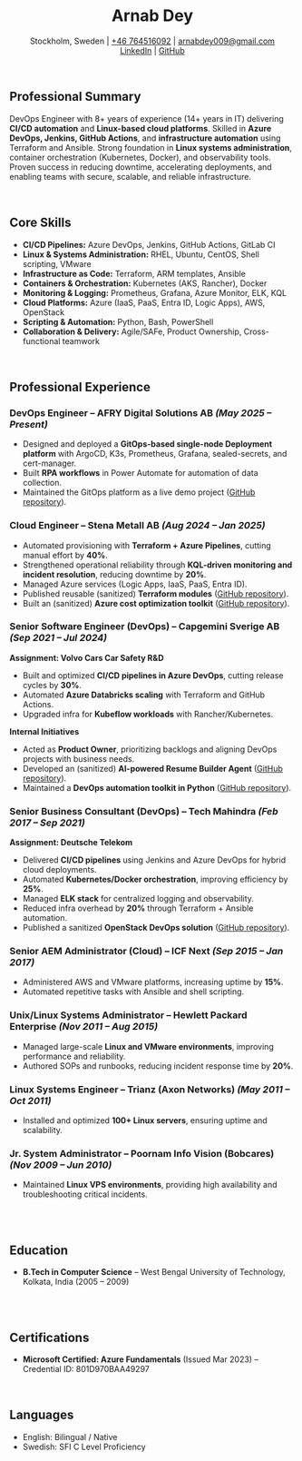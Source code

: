 <div align="center">
	<h1><b>Arnab Dey</b></h1>
	<p>
		Stockholm, Sweden | <a href="tel:+46764516092">+46 764516092</a> | <a href="mailto:arnabdey009@gmail.com">arnabdey009@gmail.com</a><br>
		<a href="https://www.linkedin.com/in/arnabdey73">LinkedIn</a> | <a href="https://github.com/arnabdey73">GitHub</a>
	</p>
</div>

<br>

## **Professional Summary**

DevOps Engineer with 8+ years of experience (14+ years in IT) delivering **CI/CD automation** and **Linux-based cloud platforms**. Skilled in **Azure DevOps, Jenkins, GitHub Actions**, and **infrastructure automation** using Terraform and Ansible. Strong foundation in **Linux systems administration**, container orchestration (Kubernetes, Docker), and observability tools. Proven success in reducing downtime, accelerating deployments, and enabling teams with secure, scalable, and reliable infrastructure.

<br>

## **Core Skills**

- **CI/CD Pipelines:** Azure DevOps, Jenkins, GitHub Actions, GitLab CI  
- **Linux & Systems Administration:** RHEL, Ubuntu, CentOS, Shell scripting, VMware  
- **Infrastructure as Code:** Terraform, ARM templates, Ansible  
- **Containers & Orchestration:** Kubernetes (AKS, Rancher), Docker  
- **Monitoring & Logging:** Prometheus, Grafana, Azure Monitor, ELK, KQL  
- **Cloud Platforms:** Azure (IaaS, PaaS, Entra ID, Logic Apps), AWS, OpenStack  
- **Scripting & Automation:** Python, Bash, PowerShell  
- **Collaboration & Delivery:** Agile/SAFe, Product Ownership, Cross-functional teamwork  

<br>

## **Professional Experience**

### **DevOps Engineer – AFRY Digital Solutions AB** *(May 2025 – Present)*  

- Designed and deployed a **GitOps-based single-node Deployment platform** with ArgoCD, K3s, Prometheus, Grafana, sealed-secrets, and cert-manager.  
- Built **RPA workflows** in Power Automate for automation of data collection.  
- Maintained the GitOps platform as a live demo project ([GitHub repository](https://github.com/arnabdey73/single-node-gitops)).



### **Cloud Engineer – Stena Metall AB** *(Aug 2024 – Jan 2025)*  

- Automated provisioning with **Terraform + Azure Pipelines**, cutting manual effort by **40%**.  
- Strengthened operational reliability through **KQL-driven monitoring and incident resolution**, reducing downtime by **20%**.  
- Managed Azure services (Logic Apps, IaaS, PaaS, Entra ID).  
- Published reusable (sanitized) **Terraform modules** ([GitHub repository](https://github.com/arnabdey73/iac-module-library-azure)).  
- Built an (sanitized) **Azure cost optimization toolkit** ([GitHub repository](https://github.com/arnabdey73/azure-cost-optimizer)).



### **Senior Software Engineer (DevOps) – Capgemini Sverige AB** *(Sep 2021 – Jul 2024)*  

**Assignment: Volvo Cars Car Safety R&D**  

- Built and optimized **CI/CD pipelines in Azure DevOps**, cutting release cycles by **30%**.  
- Automated **Azure Databricks scaling** with Terraform and GitHub Actions.  
- Upgraded infra for **Kubeflow workloads** with Rancher/Kubernetes.  

**Internal Initiatives**  

- Acted as **Product Owner**, prioritizing backlogs and aligning DevOps projects with business needs.  
- Developed an (sanitized) **AI-powered Resume Builder Agent** ([GitHub repository](https://github.com/arnabdey73/resume-builder-agent)).  
- Maintained a **DevOps automation toolkit in Python** ([GitHub repository](https://github.com/arnabdey73/devops-python-automation-project)).



### **Senior Business Consultant (DevOps) – Tech Mahindra** *(Feb 2017 – Sep 2021)*  

**Assignment: Deutsche Telekom**  

- Delivered **CI/CD pipelines** using Jenkins and Azure DevOps for hybrid cloud deployments.  
- Automated **Kubernetes/Docker orchestration**, improving efficiency by **25%**.  
- Managed **ELK stack** for centralized logging and observability.  
- Reduced infra overhead by **20%** through Terraform + Ansible automation.  
- Published a sanitized **OpenStack DevOps solution** ([GitHub repository](https://github.com/arnabdey73/openstack-devops-suite)).


### **Senior AEM Administrator (Cloud) – ICF Next** *(Sep 2015 – Jan 2017)*  

- Administered AWS and VMware platforms, increasing uptime by **15%**.  
- Automated repetitive tasks with Ansible and shell scripting.  



### **Unix/Linux Systems Administrator – Hewlett Packard Enterprise** *(Nov 2011 – Aug 2015)*  

- Managed large-scale **Linux and VMware environments**, improving performance and reliability.  
- Authored SOPs and runbooks, reducing incident response time by **20%**.  


### **Linux Systems Engineer – Trianz (Axon Networks)** *(May 2011 – Oct 2011)*  

- Installed and optimized **100+ Linux servers**, ensuring uptime and scalability.  



### **Jr. System Administrator – Poornam Info Vision (Bobcares)** *(Nov 2009 – Jun 2010)*  

- Maintained **Linux VPS environments**, providing high availability and troubleshooting critical incidents.  

<br>
<br>

## **Education**

- **B.Tech in Computer Science** – West Bengal University of Technology, Kolkata, India (2005 – 2009)

<br>
<br>

## **Certifications**

- **Microsoft Certified: Azure Fundamentals** (Issued Mar 2023) – Credential ID: 801D970BAA49297  

<br>

## **Languages**

- English: Bilingual / Native  
- Swedish: SFI C Level Proficiency  
